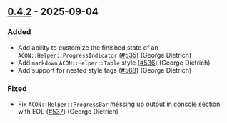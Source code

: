 ## [0.4.2] - 2025-09-04

### Added

- Add ability to customize the finished state of an `ACON::Helper::ProgressIndicator` ([#535]) (George Dietrich) <!-- blacksmoke16 -->
- Add `markdown` `ACON::Helper::Table` style ([#536]) (George Dietrich) <!-- blacksmoke16 -->
- Add support for nested style tags ([#568]) (George Dietrich) <!-- blacksmoke16 -->

### Fixed

- Fix `ACON::Helper::ProgressBar` messing up output in console section with EOL ([#537]) (George Dietrich) <!-- blacksmoke16 -->

[0.4.2]: https://github.com/athena-framework/console/releases/tag/v0.4.2
[#535]: https://github.com/athena-framework/athena/pull/535
[#536]: https://github.com/athena-framework/athena/pull/536
[#568]: https://github.com/athena-framework/athena/pull/568
[#537]: https://github.com/athena-framework/athena/pull/537
